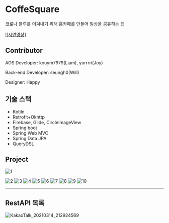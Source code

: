 # CoffeSquare

코로나 블루를 이겨내기 위해 홈카페를 만들어 일상을 공유하는 앱

[![시연영상]](https://youtu.be/ZMB-q82Gsn8)



## Contributor

AOS Developer: kouym7979(Liam), yurrrri(Joy)

Back-end Developer: seungh0(Will)

Designer: Happy



## 기술 스택

- Kotiln 
- Retrofit+Okhttp
- Firebase, Glide, CircleImageView
- Spring boot
- Spring Web MVC
- Spring Data JPA
- QueryDSL



## Project

![1](https://user-images.githubusercontent.com/52284829/111063289-1210ae80-84f1-11eb-8beb-90ea20815007.png)

![2](https://user-images.githubusercontent.com/52284829/111063329-3ec4c600-84f1-11eb-8c6e-2127916bd227.png)
![3](https://user-images.githubusercontent.com/52284829/111063330-3ff5f300-84f1-11eb-9c45-edef6d1c233f.png)
![4](https://user-images.githubusercontent.com/52284829/111063331-3ff5f300-84f1-11eb-810e-b64c894f6ad3.png)
![5](https://user-images.githubusercontent.com/52284829/111063332-408e8980-84f1-11eb-814b-8afb77c970c0.png)
![6](https://user-images.githubusercontent.com/52284829/111063333-41272000-84f1-11eb-9197-ebea638262bc.png)
![7](https://user-images.githubusercontent.com/52284829/111063335-41272000-84f1-11eb-8d78-4e2a72371acf.png)
![8](https://user-images.githubusercontent.com/52284829/111063336-41bfb680-84f1-11eb-8f68-8abbec7b0054.png)
![9](https://user-images.githubusercontent.com/52284829/111063338-41bfb680-84f1-11eb-9aa7-b7fe2f79ee4e.png)
![10](https://user-images.githubusercontent.com/52284829/111063339-42584d00-84f1-11eb-87e4-66ec3615fb45.png)

___

##  RestAPI 목록

![KakaoTalk_20210314_212924569](https://user-images.githubusercontent.com/52284829/111486842-2d8eea00-877b-11eb-931c-152fc1a460c0.png)
